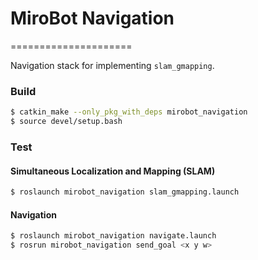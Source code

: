 # MiroBot Navigation
=====================

Navigation stack for implementing `slam_gmapping`.

### Build

```bash
$ catkin_make --only_pkg_with_deps mirobot_navigation
$ source devel/setup.bash
```

### Test

#### Simultaneous Localization and Mapping (SLAM)

```bash
$ roslaunch mirobot_navigation slam_gmapping.launch
```

#### Navigation

```bash
$ roslaunch mirobot_navigation navigate.launch
$ rosrun mirobot_navigation send_goal <x y w>
```